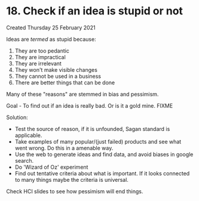 # 18. Check if an idea is stupid or not
Created Thursday 25 February 2021

Ideas are *termed* as stupid because:

1. They are too pedantic
2. They are impractical
3. They are irrelevant
4. They won't make visible changes
5. They cannot be used in a business
6. There are better things that can be done


Many of these "reasons" are stemmed in bias and pessimism.

Goal - To find out if an idea is really bad. Or is it a gold mine. FIXME

Solution:

* Test the source of reason, if it is unfounded, Sagan standard is applicable.
* Take examples of many popular/(just failed) products and see what went wrong. Do this in a amenable way.
* Use the web to generate ideas and find data, and avoid biases in google search.
* Do 'Wizard of Oz' experiment
* Find out tentative criteria about what is important. If it looks connected to many things maybe the criteria is universal.

Check HCI slides to see how pessimism will end things.

